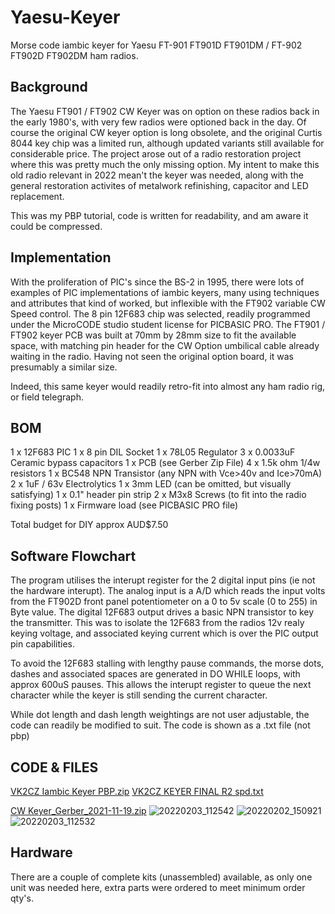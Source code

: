 # Yaesu-Keyer
Morse code iambic keyer for Yaesu FT-901 FT901D FT901DM /  FT-902 FT902D FT902DM ham radios.

## Background
The Yaesu FT901 / FT902 CW Keyer was on option on these radios back in the early 1980's, with very few radios were optioned back in the day. Of course the original CW keyer option is long obsolete,  and the original Curtis 8044 key chip was a limited run, although updated variants still available for considerable price.  The project arose out of a radio restoration project where this was pretty much the only missing option.  My intent to make this old radio relevant in 2022 mean't the keyer was needed, along with the general restoration activites of metalwork refinishing, capacitor and LED replacement.

This was my PBP tutorial, code is written for readability, and am aware it could be compressed.

## Implementation
With the proliferation of PIC's since the BS-2 in 1995, there were lots of examples of PIC implementations of iambic keyers, many using techniques and attributes that kind of worked, but inflexible with the FT902 variable CW Speed control. The 8 pin 12F683 chip was selected, readily programmed under the MicroCODE studio student license for PICBASIC PRO.
The FT901 / FT902 keyer PCB was built at 70mm by 28mm size to fit the available space, with matching pin header for the CW Option umbilical cable already waiting in the radio. Having not seen the original option board, it was presumably a similar size.

Indeed, this same keyer would readily retro-fit into almost any ham radio rig, or field telegraph.

## BOM
1 x 12F683 PIC
1 x 8 pin DIL Socket
1 x 78L05 Regulator
3 x 0.0033uF Ceramic bypass capacitors
1 x PCB  (see Gerber Zip File)
4 x 1.5k ohm 1/4w resistors
1 x BC548 NPN Transistor (any NPN with Vce>40v and Ice>70mA)
2 x 1uF / 63v Electrolytics
1 x 3mm LED (can be omitted, but visually satisfying)
1 x 0.1" header pin strip
2 x M3x8 Screws (to fit into the radio fixing posts)
1 x Firmware load (see PICBASIC PRO file)

Total budget for DIY approx AUD$7.50

## Software Flowchart

The program utilises the interupt register for the 2 digital input pins (ie not the hardware interupt).
The analog input is a A/D which reads the input volts from the FT902D front panel potentiometer on a 0 to 5v scale (0 to 255) in Byte value.
The digital 12F683 output drives a basic NPN transistor to key the transmitter. This was to isolate the 12F683 from the radios 12v realy keying voltage, and associated keying current which is over the PIC output pin capabilities.

To avoid the 12F683 stalling with lengthy pause commands, the morse dots, dashes and associated spaces are generated in DO WHILE loops, with approx 600uS pauses. This allows the interupt register to queue the next character while the keyer is still sending the current character.

While dot length and dash length weightings are not user adjustable, the code can readily be modified to suit. The code is shown as a .txt file (not pbp)

## CODE & FILES
[VK2CZ Iambic Keyer PBP.zip](https://github.com/vk2cz/Yaesu-Keyer/files/7991183/VK2CZ.Iambic.Keyer.PBP.zip)
[VK2CZ KEYER FINAL R2 spd.txt](https://github.com/vk2cz/Yaesu-Keyer/files/7991191/VK2CZ.KEYER.FINAL.R2.spd.txt)


[CW Keyer_Gerber_2021-11-19.zip](https://github.com/vk2cz/Yaesu-Keyer/files/7991212/CW.Keyer_Gerber_2021-11-19.zip)
![20220203_112542](https://user-images.githubusercontent.com/74847724/152268405-87436b60-1479-432a-ba65-1b2e80fc686d.jpg)
![20220202_150921](https://user-images.githubusercontent.com/74847724/152268411-8bd46331-8368-4c33-bc79-8351bcd334af.jpg)
![20220203_112532](https://user-images.githubusercontent.com/74847724/152268412-8a9bc3e2-21b7-4c5a-881c-d48b6cbec590.jpg)

## Hardware
There are a couple of complete kits (unassembled) available, as only one unit was needed here, extra parts were ordered to meet minimum order qty's.
